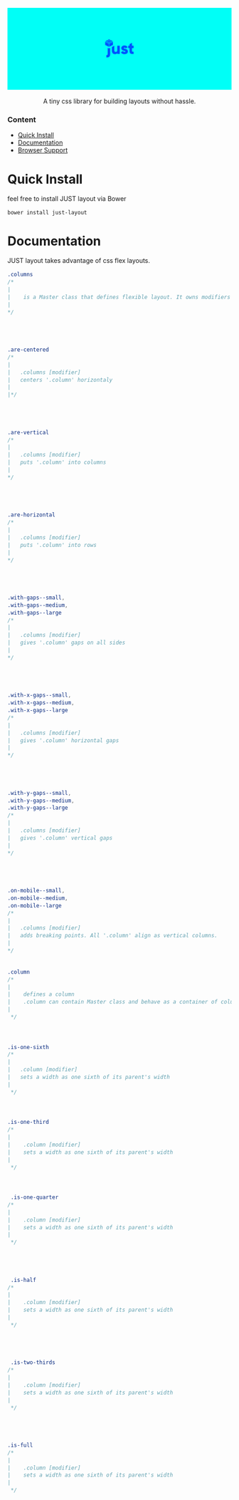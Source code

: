 
![alt text](/public/just-layout.png)

<p align="center">
    A tiny css library for building layouts without hassle.
</p>

### Content
- [Quick Install](#quick-install)
- [Documentation](#documentation)
- [Browser Support](#browser-support)


# Quick Install

feel free to install JUST layout via Bower
```
bower install just-layout
```

# Documentation
JUST layout takes advantage of css flex layouts. 

```css
.columns
/* 
|
|    is a Master class that defines flexible layout. It owns modifiers to
|
*/




.are-centered
/* 
|
|   .columns [modifier]   
|   centers '.column' horizontaly 
|
|*/




.are-vertical
/* 
|
|   .columns [modifier]   
|   puts '.column' into columns 
|
*/




.are-horizontal
/* 
|
|   .columns [modifier]   
|   puts '.column' into rows
|
*/




.with-gaps--small,
.with-gaps--medium,
.with-gaps--large
/* 
|
|   .columns [modifier]   
|   gives '.column' gaps on all sides
|
*/




.with-x-gaps--small,
.with-x-gaps--medium,
.with-x-gaps--large
/* 
|
|   .columns [modifier]   
|   gives '.column' horizontal gaps
|
*/




.with-y-gaps--small,
.with-y-gaps--medium,
.with-y-gaps--large
/* 
|
|   .columns [modifier]   
|   gives '.column' vertical gaps
|
*/




.on-mobile--small,
.on-mobile--medium,
.on-mobile--large
/* 
|
|   .columns [modifier]   
|   adds breaking points. All '.column' align as vertical columns.
|
*/

```

```css

.column
/* 
|
|    defines a column
|    .column can contain Master class and behave as a container of columns
|
 */



.is-one-sixth
/* 
|
|   .column [modifier]
|   sets a width as one sixth of its parent's width
|
 */



.is-one-third
/* 
|
|    .column [modifier]
|    sets a width as one sixth of its parent's width
|
 */



 .is-one-quarter
/* 
|
|    .column [modifier]
|    sets a width as one sixth of its parent's width
|
 */




 .is-half
/* 
|
|    .column [modifier]
|    sets a width as one sixth of its parent's width
|
 */




 .is-two-thirds
/* 
|
|    .column [modifier]
|    sets a width as one sixth of its parent's width
|
 */




.is-full
/* 
|
|    .column [modifier]
|    sets a width as one sixth of its parent's width
| 
 */


```